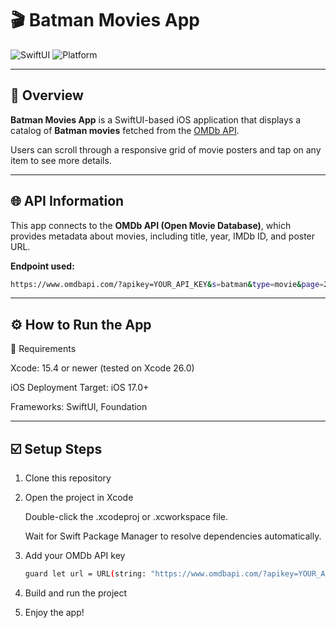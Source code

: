 # 🎬 Batman Movies App

![SwiftUI](https://img.shields.io/badge/SwiftUI-Enabled-blue?logo=swift)
![Platform](https://img.shields.io/badge/Platform-iOS-lightgrey?logo=apple)

---

## 🦇 Overview  

**Batman Movies App** is a SwiftUI-based iOS application that displays a catalog of **Batman movies** fetched from the [OMDb API](https://www.omdbapi.com/).  

Users can scroll through a responsive grid of movie posters and tap on any item to see more details.

---

## 🌐 API Information  

This app connects to the **OMDb API (Open Movie Database)**, which provides metadata about movies, including title, year, IMDb ID, and poster URL.

**Endpoint used:**
```bash
https://www.omdbapi.com/?apikey=YOUR_API_KEY&s=batman&type=movie&page=2
```
---
## ⚙️ How to Run the App

🧩 Requirements

Xcode: 15.4 or newer (tested on Xcode 26.0)

iOS Deployment Target: iOS 17.0+

Frameworks: SwiftUI, Foundation

---
## ☑️ Setup Steps

1. Clone this repository
2. Open the project in Xcode

   Double-click the .xcodeproj or .xcworkspace file.

   Wait for Swift Package Manager to resolve dependencies automatically.

3. Add your OMDb API key

   ```bash
   guard let url = URL(string: "https://www.omdbapi.com/?apikey=YOUR_API_KEY&s=batman&type=movie&page=2")
   ```
4. Build and run the project

5. Enjoy the app!
